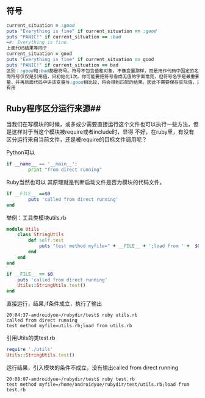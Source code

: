 ## 符号 ##

```ruby
current_situation = :good
puts "Everything is fine" if current_situation == :good
puts "PANIC!" if current_situation == :bad
~#: Everything is fine
上面代码结果等同于
current_situation = good
puts "Everything is fine" if current_situation == good
puts "PANIC!" if current_situation == bad
区别：:good和:bad都是符号。符号不包含值和对象，不像变量那样，而是用作代码中固定的名字，而good和bad再内存中创建了新对象，
而符号仅仅是引用值，只初始化1次。你可能要把符号看成无值的字面常亮，但符号名字是最重要的因素。如果你把:good符号赋值给变
量，并再后面代码中讲该变量与:good相比较，将会得到匹配的结果。因此不需要保存实际值，只需保存概念或选项的情况下，符号很
有用
```
## Ruby程序区分运行来源##

当我们在写模块的时候，或多或少需要直接运行这个文件也可以执行一些方法，但是这样对于当这个模块被require或者include时，显得
不好，在ruby里，有没有区分运行来自当前文件，还是被require的目标文件调用呢？

Python可以
```python
if __name__ == '__main__':
		print "from direct running"
```

Ruby当然也可以
其原理就是判断启动文件是否为模块的代码文件。
```ruby
if __FILE__ ==$0
		puts 'called from direct running'
end
```
举例：工具类模块utils.rb

```ruby
module Utils
    class StringUtils
        def self.test
            puts "test method myfile=" + __FILE__ + ';load from ' +  $0
        end
    end
end

if __FILE__ == $0
    puts 'called from direct running'
    Utils::StringUtils.test()
end
```
直接运行，结果,if条件成立，执行了输出
```
20:04:37-androidyue~/rubydir/test$ ruby utils.rb
called from direct running
test method myfile=utils.rb;load from utils.rb
```

引用Utils的类test.rb
```ruby
require './utils'
Utils::StringUtils.test()
```
运行结果，引入模块的条件不成立，没有输出called from direct running
```
20:08:07-androidyue~/rubydir/test$ ruby test.rb
test method myfile=/home/androidyue/rubydir/test/utils.rb;load from test.rb
```
